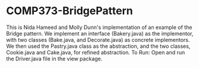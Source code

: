 # COMP373-BridgePattern
This is Nida Hameed and Molly Dunn's implementation of an example of the Bridge pattern. We implement an interface (Bakery.java) as the implementor, with two classes (Bake.java, and Decorate.java) as concrete implementors. We then used the Pastry.java class as the abstraction, and the two classes, Cookie.java and Cake.java, for refined abstraction. 
To Run: Open and run the Driver.java file in the view package. 
